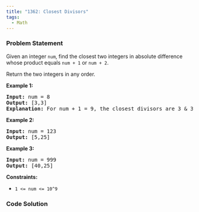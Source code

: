 ```yaml
---
title: "1362: Closest Divisors"
tags:
  - Math
---
```

### Problem Statement

<p>Given an integer <code>num</code>, find the closest two integers in absolute difference whose product equals <code>num + 1</code> or <code>num + 2</code>.</p>

<p>Return the two integers in any order.</p>


<p><strong class="example">Example 1:</strong></p>

<pre>
<strong>Input:</strong> num = 8
<strong>Output:</strong> [3,3]
<strong>Explanation:</strong> For num + 1 = 9, the closest divisors are 3 &amp; 3, for num + 2 = 10, the closest divisors are 2 &amp; 5, hence 3 &amp; 3 is chosen.
</pre>

<p><strong class="example">Example 2:</strong></p>

<pre>
<strong>Input:</strong> num = 123
<strong>Output:</strong> [5,25]
</pre>

<p><strong class="example">Example 3:</strong></p>

<pre>
<strong>Input:</strong> num = 999
<strong>Output:</strong> [40,25]
</pre>


<p><strong>Constraints:</strong></p>

<ul>
	<li><code>1 &lt;= num &lt;= 10^9</code></li>
</ul>


### Code Solution

```python

```
